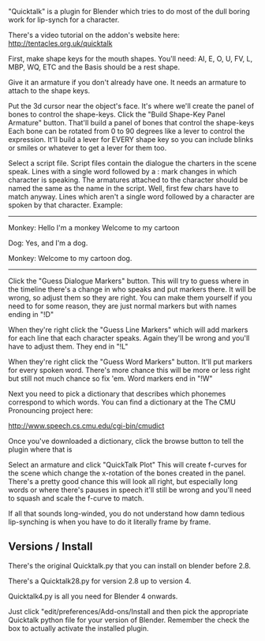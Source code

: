 "Quicktalk" is a plugin for Blender which tries to do most of
the dull boring work for lip-synch for a character.

There's a video tutorial on the addon's website here:
http://tentacles.org.uk/quicktalk

First, make shape keys for the mouth shapes.
You'll need: AI, E, O, U, FV, L, MBP, WQ, ETC and the 
Basis should be a rest shape.

Give it an armature if you don't already have one. It needs an armature to
attach to the shape keys.

Put the 3d cursor near the object's face. It's where we'll 
create the panel of bones to control the shape-keys.
Click the "Build Shape-Key Panel Armature" button.
That'll build a panel of bones that control the shape-keys
Each bone can be rotated from 0 to 90 degrees like
a lever to control the expression. It'll build a lever
for EVERY shape key so you can include blinks or
smiles or whatever to get a lever for them too.

Select a script file.
Script files contain the dialogue the charters
in the scene speak. Lines with a single word
followed by a : mark changes in which character
is speaking. The armatures attached to the
character should be named the same as the
name in the script. Well, first few chars
have to match anyway.
Lines which aren't a single word followed by
a character are spoken by that character.
Example:

------------------

Monkey:
Hello I'm a monkey
Welcome to my cartoon

Dog:
Yes, and I'm a dog.

Monkey:
Welcome to my cartoon dog.

------------------

Click the "Guess Dialogue Markers" button.
This will try to guess where in the timeline
there's a change in who speaks and put markers
there. It will be wrong, so adjust them so 
they are right. You can make them yourself
if you need to for some reason, they are just 
normal markers but with names ending in "!D"

When they're right click the "Guess Line Markers"
which will add markers for each line that each
character speaks. Again they'll be wrong and
you'll have to adjust them. They end in "!L"

When they're right click the "Guess Word Markers"
button. It'll put markers for every spoken word.
There's more chance this will be more or less
right but still not much chance so fix 'em.
Word markers end in "!W"

Next you need to pick a dictionary that describes
which phonemes correspond to which words. You can
find a dictionary at the The CMU Pronouncing project
here:

http://www.speech.cs.cmu.edu/cgi-bin/cmudict

Once you've downloaded a dictionary, click the
browse button to tell the plugin where that is

Select an armature and click "QuickTalk Plot"
This will create f-curves for the scene which
change the x-rotation of the bones created in
the panel. There's a pretty good chance this
will look all right, but especially long words
or where there's pauses in speech it'll still
be wrong and you'll need to squash and scale
the f-curve to match.

If all that sounds long-winded, you do not understand
how damn tedious lip-synching is when you have
to do it literally frame by frame. 

## Versions / Install

There's the original Quicktalk.py that you can install
on blender before 2.8.

There's a Quicktalk28.py for version 2.8 up to version 4.

Quicktalk4.py is all you need for Blender 4 onwards.

Just click "edit/preferences/Add-ons/Install and then
pick the appropriate Quicktalk python file for your
version of Blender. Remember the check the box to
actually activate the installed plugin.

